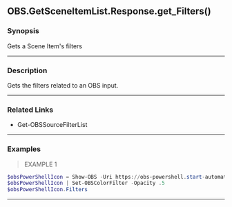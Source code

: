 OBS.GetSceneItemList.Response.get_Filters()
-------------------------------------------




### Synopsis
Gets a Scene Item's filters



---


### Description

Gets the filters related to an OBS input.



---


### Related Links
* Get-OBSSourceFilterList





---


### Examples
> EXAMPLE 1

```PowerShell
$obsPowerShellIcon = Show-OBS -Uri https://obs-powershell.start-automating.com/Assets/obs-powershell-animated-icon.svg
$obsPowerShellIcon | Set-OBSColorFilter -Opacity .5
$obsPowerShellIcon.Filters
```


---
